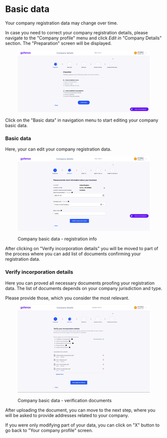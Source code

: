 # Basic data

Your company registration data may change over time.

In case you need to correct your company registration details, please navigate to the "Company profile" menu and click _Edit in_ "Company Details" section. The "Preparation" screen will be displayed.

<figure><img src="../../../.gitbook/assets/preparation.png" alt=""><figcaption></figcaption></figure>

Click on the "Basic data" in navigation menu to start editing your company basic data.

### Basic data

Here, your can edit your company registration data.

<figure><img src="../../../.gitbook/assets/basic_data.png" alt=""><figcaption><p>Company basic data - registration info</p></figcaption></figure>

After clicking on "Verify incorporation details" you will be moved to part of the process where you can add list of documents confirming your registration data.

### Verify incorporation details

Here you can proved all necessary documents proofing your registration data. The list of documents depends on your company jurisdiction and type.

Please provide those, which you consider the most relevant.

<figure><img src="../../../.gitbook/assets/basic_data_verify.png" alt=""><figcaption><p>Company basic data - verification documents</p></figcaption></figure>

After uploading the document, you can move to the next step, where you will be asked to provide addresses related to your company.

If you were only modifying part of your data, you can click on "X" button to go back to "Your company profile" screen.
